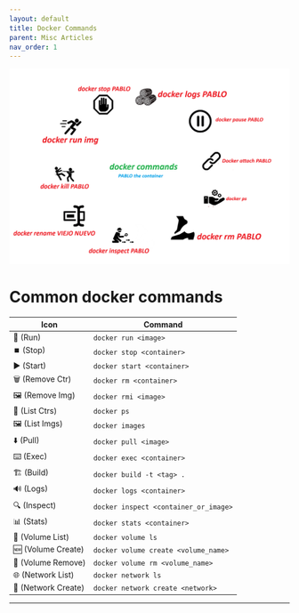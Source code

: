 ```yaml
---
layout: default
title: Docker Commands
parent: Misc Articles
nav_order: 1
---
```


![alt text](DockerCommandImages.png)

# Common docker commands
| Icon               | Command                                  |
|--------------------|------------------------------------------|
| 🏃 (Run)            | `docker run <image>`                     |
| ⏹️ (Stop)          | `docker stop <container>`                |
| ▶️ (Start)          | `docker start <container>`               |
| 🗑️ (Remove Ctr)    | `docker rm <container>`                  |
| 🖼️ (Remove Img)    | `docker rmi <image>`                     |
| 📃 (List Ctrs)      | `docker ps`                              |
| 🖼️ (List Imgs)      | `docker images`                          |
| ⬇️ (Pull)           | `docker pull <image>`                    |
| ⌨️ (Exec)           | `docker exec <container>`                |
| 🏗️ (Build)          | `docker build -t <tag> .`                |
| 🔊 (Logs)           | `docker logs <container>`                |
| 🔍 (Inspect)        | `docker inspect <container_or_image>`    |
| 📊 (Stats)          | `docker stats <container>`               |
| 📁 (Volume List)    | `docker volume ls`                       |
| 🆕 (Volume Create) | `docker volume create <volume_name>`    |
| 🚮 (Volume Remove) | `docker volume rm <volume_name>`        |
| 🌐 (Network List)  | `docker network ls`                      |
| 🌉 (Network Create)| `docker network create <network>`       |

---